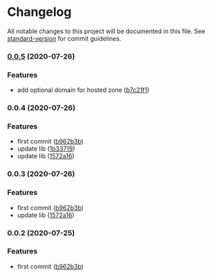 # Changelog

All notable changes to this project will be documented in this file. See [standard-version](https://github.com/conventional-changelog/standard-version) for commit guidelines.

### [0.0.5](https://github.com/w4rlock/serverless-https-certificate/compare/release-0.0.4...release-0.0.5) (2020-07-26)


### Features

* add optional domain for hosted zone ([b7c21f1](https://github.com/w4rlock/serverless-https-certificate/commit/b7c21f1e7dd133e0a00580a61b30a6b385e5de97))

### 0.0.4 (2020-07-26)


### Features

* first commit ([b962b3b](https://github.com/w4rlock/serverless-https-certificate/commit/b962b3bd45806a3b691d5e471775e16f405ff199))
* update lib ([1b33719](https://github.com/w4rlock/serverless-https-certificate/commit/1b337198995f222fc20c75ab3527ca411df24501))
* update lib ([1572a16](https://github.com/w4rlock/serverless-https-certificate/commit/1572a16057f57e0cff92b7188cfee60cc58879cf))

### 0.0.3 (2020-07-26)


### Features

* first commit ([b962b3b](https://github.com/w4rlock/serverless-https-certificate/commit/b962b3bd45806a3b691d5e471775e16f405ff199))
* update lib ([1572a16](https://github.com/w4rlock/serverless-https-certificate/commit/1572a16057f57e0cff92b7188cfee60cc58879cf))

### 0.0.2 (2020-07-25)


### Features

* first commit ([b962b3b](https://github.com/w4rlock/serverless-https-certificate/commit/b962b3bd45806a3b691d5e471775e16f405ff199))
